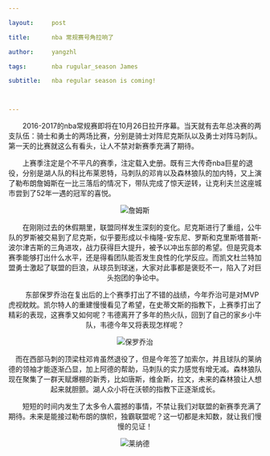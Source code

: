 ```yaml
---

layout:     post

title:      nba 常规赛号角拉响了

author:     yangzhl

tags: 		nba rugular_season James

subtitle:  	nba regular season is coming!



---
```


<!-- Start Writing Below in Markdown -->



<p>&emsp;&emsp;2016-2017的nba常规赛即将在10月26日拉开序幕。当天就有去年总决赛的两支队伍：骑士和勇士的两场比赛，分别是骑士对阵尼克斯队以及勇士对阵马刺队。第一天的比赛就这么有看头，让人不禁对新赛季充满了期待。</p>

<p> &emsp;&emsp;上赛季注定是个不平凡的赛季，注定载入史册。既有三大传奇nba巨星的退役，分别是湖人队的科比布莱恩特，马刺队的邓肯以及森林狼队的加内特，又上演了勒布朗詹姆斯在一比三落后的情况下，带队完成了惊天逆转，让克利夫兰这座城市尝到了52年一遇的冠军的喜悦。

</p>
<div align=center>
<img src=“http://yangzhl.github.io/blog/img/nba/james.jpg“ alt="詹姆斯" align="center" />
<p>&emsp;&emsp;在刚刚过去的休假期里，联盟同样发生深刻的变化。尼克斯进行了重组，公牛队的罗斯被交易到了尼克斯，似乎要形成以卡梅隆-安东尼、罗斯和克里斯塔普斯-波尔津吉斯的三角进攻，战力获得巨大提升，被予以冲出东部的希望。但是究竟本赛季能够打出什么水平，还是得看团队能否发生良性的化学反应。而凯文杜兰特加盟勇士激起了联盟的巨浪，从球员到球迷，大家对此事都是褒贬不一，陷入了对巨头抱团的争论中。

</p>

<p>	&emsp;&emsp;东部保罗乔治在复出后的上个赛季打出了不错的战绩，今年乔治可是对MVP虎视眈眈。凯尔特人的重建慢慢看见了希望，在史蒂文斯的指教下，上赛季打出了精彩的表现，这赛季又如何呢？韦德离开了多年的热火队，回到了自己的家乡小牛队，韦德今年又将表现怎样呢？</p>

<img alt="保罗乔治" src="http://yangzhl.github.io/blog/img/nba/jorge.jpg" align="center" />

<p>&emsp;而在西部马刺的顶梁柱邓肯虽然退役了，但是今年签了加索尔，并且球队的莱纳德的领袖才能逐渐凸显，加上阿德的帮助，马刺队的实力感觉有增无减。森林狼队现在聚集了一群天赋爆棚的新秀，比如唐斯，维金斯，拉文，未来的森林狼让人想起来就胆颤。湖人众小将在沃顿的指教下正逐渐成长。

&emsp;&emsp;短短的时间内发生了太多令人震撼的事情，不禁让我们对联盟的新赛季充满了期待。未来是能接过勒布朗的旗帜，独霸联盟呢？这一切都是未知数，就让我们慢慢的见证！

</p>

<img alt="莱纳德" src="http://yangzhl.github.io/blog/img/nba/lainadei.jpg" align ="center"/>
</div>





